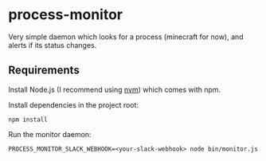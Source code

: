 # process-monitor

Very simple daemon which looks for a process (minecraft for now), and alerts if its status changes.

## Requirements

Install Node.js (I recommend using [nvm](https://nvm.sh)) which comes with npm.

Install dependencies in the project root:
```
npm install
```

Run the monitor daemon:
```
PROCESS_MONITOR_SLACK_WEBHOOK=<your-slack-webhook> node bin/monitor.js
```

